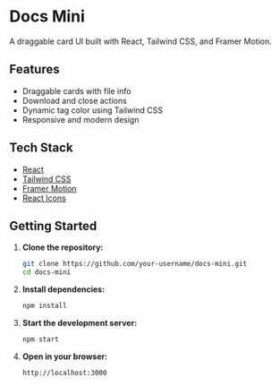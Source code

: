 # Docs Mini

A draggable card UI built with React, Tailwind CSS, and Framer Motion.

## Features

- Draggable cards with file info
- Download and close actions
- Dynamic tag color using Tailwind CSS
- Responsive and modern design

## Tech Stack

- [React](https://react.dev/)
- [Tailwind CSS](https://tailwindcss.com/)
- [Framer Motion](https://www.framer.com/motion/)
- [React Icons](https://react-icons.github.io/react-icons/)

## Getting Started

1. **Clone the repository:**
   ```bash
   git clone https://github.com/your-username/docs-mini.git
   cd docs-mini
   ```

2. **Install dependencies:**
   ```bash
   npm install
   ```

3. **Start the development server:**
   ```bash
   npm start
   ```

4. **Open in your browser:**
   ```
   http://localhost:3000
   ```


